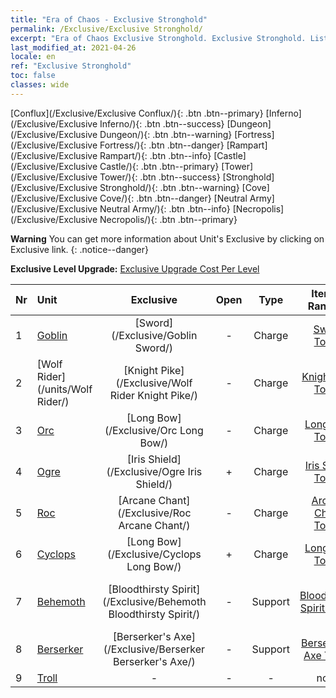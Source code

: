 ```yaml
---
title: "Era of Chaos - Exclusive Stronghold"
permalink: /Exclusive/Exclusive Stronghold/
excerpt: "Era of Chaos Exclusive Stronghold. Exclusive Stronghold. List of Exclusive Stronghold in Era of Chaos"
last_modified_at: 2021-04-26
locale: en
ref: "Exclusive Stronghold"
toc: false
classes: wide
---
```

 [Conflux](/Exclusive/Exclusive Conflux/){: .btn .btn--primary} [Inferno](/Exclusive/Exclusive Inferno/){: .btn .btn--success} [Dungeon](/Exclusive/Exclusive Dungeon/){: .btn .btn--warning} [Fortress](/Exclusive/Exclusive Fortress/){: .btn .btn--danger} [Rampart](/Exclusive/Exclusive Rampart/){: .btn .btn--info} [Castle](/Exclusive/Exclusive Castle/){: .btn .btn--primary} [Tower](/Exclusive/Exclusive Tower/){: .btn .btn--success} [Stronghold](/Exclusive/Exclusive Stronghold/){: .btn .btn--warning} [Cove](/Exclusive/Exclusive Cove/){: .btn .btn--danger} [Neutral Army](/Exclusive/Exclusive Neutral Army/){: .btn .btn--info} [Necropolis](/Exclusive/Exclusive Necropolis/){: .btn .btn--primary} 

**Warning** You can get more information about Unit's Exclusive by clicking on Exclusive link. 
{: .notice--danger}

 **Exclusive Level Upgrade:** [Exclusive Upgrade Cost Per Level](/Exclusive/ExclusiveUpgradeCostPerLevel/)

  | Nr |         Unit        | Exclusive | Open  |    Type   |  Item to Rank UP      |  Skin   |
  |:---|:--------------------|:-------------:|:-----:|:---------:|:---------------------:|:-------:|
  | 1  | [Goblin](/units/Goblin/) | [Sword](/Exclusive/Goblin Sword/) | - | Charge | [Sword Token](/Items/con_912/) | - |
  | 2  | [Wolf Rider](/units/Wolf Rider/) | [Knight Pike](/Exclusive/Wolf Rider Knight Pike/) | - | Charge | [Knight Pike Token](/Items/con_916/) | - |
  | 3  | [Orc](/units/Orc/) | [Long Bow](/Exclusive/Orc Long Bow/) | - | Charge | [Long Bow Token](/Items/con_914/) | - |
  | 4  | [Ogre](/units/Ogre/) | [Iris Shield](/Exclusive/Ogre Iris Shield/) | + | Charge | [Iris Shield Token](/Items/con_913/) | - |
  | 5  | [Roc](/units/Roc/) | [Arcane Chant](/Exclusive/Roc Arcane Chant/) | - | Charge | [Arcane Chant Token](/Items/con_915/) | - |
  | 6  | [Cyclops](/units/Cyclops/) | [Long Bow](/Exclusive/Cyclops Long Bow/) | + | Charge | [Long Bow Token](/Items/con_914/) | - |
  | 7  | [Behemoth](/units/Behemoth/) | [Bloodthirsty Spirit](/Exclusive/Behemoth Bloodthirsty Spirit/) | - | Support | [Bloodthirsty Spirit Token](/Items/con_982/) | [Bloodthirsty Spirit Special Skin](/Items/con_650/) |
  | 8  | [Berserker](/units/Berserker/) | [Berserker's Axe](/Exclusive/Berserker Berserker's Axe/) | - | Support | [Berserker's Axe Token](/Items/con_983/) | [Berserker's Axe Special Skin](/Items/con_651/) |
  | 9  | [Troll](/units/Troll/) | - | - | - | none | none |
